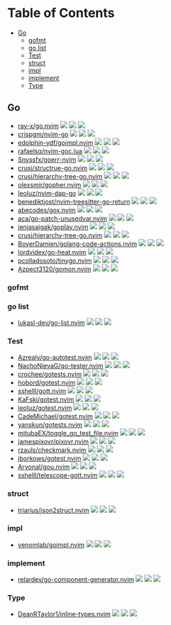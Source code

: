 # Table of Contents

<!-- toc -->

- [Go](#go)
  * [gofmt](#gofmt)
  * [go list](#go-list)
  * [Test](#test)
  * [struct](#struct)
  * [impl](#impl)
  * [implement](#implement)
  * [Type](#type)

<!-- tocstop -->

## Go

- [ray-x/go.nvim](https://github.com/ray-x/go.nvim) ![](https://img.shields.io/github/stars/ray-x/go.nvim) ![](https://img.shields.io/github/last-commit/ray-x/go.nvim) ![](https://img.shields.io/github/commit-activity/y/ray-x/go.nvim)
- [crispgm/nvim-go](https://github.com/crispgm/nvim-go) ![](https://img.shields.io/github/stars/crispgm/nvim-go) ![](https://img.shields.io/github/last-commit/crispgm/nvim-go) ![](https://img.shields.io/github/commit-activity/y/crispgm/nvim-go)
- [edolphin-ydf/goimpl.nvim](https://github.com/edolphin-ydf/goimpl.nvim) ![](https://img.shields.io/github/stars/edolphin-ydf/goimpl.nvim) ![](https://img.shields.io/github/last-commit/edolphin-ydf/goimpl.nvim) ![](https://img.shields.io/github/commit-activity/y/edolphin-ydf/goimpl.nvim)
- [rafaelsq/nvim-goc.lua](https://github.com/rafaelsq/nvim-goc.lua) ![](https://img.shields.io/github/stars/rafaelsq/nvim-goc.lua) ![](https://img.shields.io/github/last-commit/rafaelsq/nvim-goc.lua) ![](https://img.shields.io/github/commit-activity/y/rafaelsq/nvim-goc.lua)
- [Snyssfx/goerr-nvim](https://github.com/Snyssfx/goerr-nvim) ![](https://img.shields.io/github/stars/Snyssfx/goerr-nvim) ![](https://img.shields.io/github/last-commit/Snyssfx/goerr-nvim) ![](https://img.shields.io/github/commit-activity/y/Snyssfx/goerr-nvim)
- [crusj/structrue-go.nvim](https://github.com/crusj/structrue-go.nvim) ![](https://img.shields.io/github/stars/crusj/structrue-go.nvim) ![](https://img.shields.io/github/last-commit/crusj/structrue-go.nvim) ![](https://img.shields.io/github/commit-activity/y/crusj/structrue-go.nvim)
- [crusj/hierarchy-tree-go.nvim](https://github.com/crusj/hierarchy-tree-go.nvim) ![](https://img.shields.io/github/stars/crusj/hierarchy-tree-go.nvim) ![](https://img.shields.io/github/last-commit/crusj/hierarchy-tree-go.nvim) ![](https://img.shields.io/github/commit-activity/y/crusj/hierarchy-tree-go.nvim)
- [olexsmir/gopher.nvim](https://github.com/olexsmir/gopher.nvim) ![](https://img.shields.io/github/stars/olexsmir/gopher.nvim) ![](https://img.shields.io/github/last-commit/olexsmir/gopher.nvim) ![](https://img.shields.io/github/commit-activity/y/olexsmir/gopher.nvim)
- [leoluz/nvim-dap-go](https://github.com/leoluz/nvim-dap-go) ![](https://img.shields.io/github/stars/leoluz/nvim-dap-go) ![](https://img.shields.io/github/last-commit/leoluz/nvim-dap-go) ![](https://img.shields.io/github/commit-activity/y/leoluz/nvim-dap-go)
- [benediktjost/nvim-treesitter-go-return](https://github.com/benediktjost/nvim-treesitter-go-return) ![](https://img.shields.io/github/stars/benediktjost/nvim-treesitter-go-return) ![](https://img.shields.io/github/last-commit/benediktjost/nvim-treesitter-go-return) ![](https://img.shields.io/github/commit-activity/y/benediktjost/nvim-treesitter-go-return)
- [abecodes/gox.nvim](https://github.com/abecodes/gox.nvim) ![](https://img.shields.io/github/stars/abecodes/gox.nvim) ![](https://img.shields.io/github/last-commit/abecodes/gox.nvim) ![](https://img.shields.io/github/commit-activity/y/abecodes/gox.nvim)
- [aca/go-patch-unusedvar.nvim](https://github.com/aca/go-patch-unusedvar.nvim) ![](https://img.shields.io/github/stars/aca/go-patch-unusedvar.nvim) ![](https://img.shields.io/github/last-commit/aca/go-patch-unusedvar.nvim) ![](https://img.shields.io/github/commit-activity/y/aca/go-patch-unusedvar.nvim)
- [jeniasaigak/goplay.nvim](https://github.com/jeniasaigak/goplay.nvim) ![](https://img.shields.io/github/stars/jeniasaigak/goplay.nvim) ![](https://img.shields.io/github/last-commit/jeniasaigak/goplay.nvim) ![](https://img.shields.io/github/commit-activity/y/jeniasaigak/goplay.nvim)
- [crusj/hierarchy-tree-go.nvim](https://github.com/crusj/hierarchy-tree-go.nvim) ![](https://img.shields.io/github/stars/crusj/hierarchy-tree-go.nvim) ![](https://img.shields.io/github/last-commit/crusj/hierarchy-tree-go.nvim) ![](https://img.shields.io/github/commit-activity/y/crusj/hierarchy-tree-go.nvim)
- [BoyerDamien/golang-code-actions.nvim](https://github.com/BoyerDamien/golang-code-actions.nvim) ![](https://img.shields.io/github/stars/BoyerDamien/golang-code-actions.nvim) ![](https://img.shields.io/github/last-commit/BoyerDamien/golang-code-actions.nvim) ![](https://img.shields.io/github/commit-activity/y/BoyerDamien/golang-code-actions.nvim)
- [lordvidex/go-heat.nvim](https://github.com/lordvidex/go-heat.nvim) ![](https://img.shields.io/github/stars/lordvidex/go-heat.nvim) ![](https://img.shields.io/github/last-commit/lordvidex/go-heat.nvim) ![](https://img.shields.io/github/commit-activity/y/lordvidex/go-heat.nvim)
- [pcolladosoto/tinygo.nvim](https://github.com/pcolladosoto/tinygo.nvim) ![](https://img.shields.io/github/stars/pcolladosoto/tinygo.nvim) ![](https://img.shields.io/github/last-commit/pcolladosoto/tinygo.nvim) ![](https://img.shields.io/github/commit-activity/y/pcolladosoto/tinygo.nvim)
- [Azpect3120/gomon.nvim](https://github.com/Azpect3120/gomon.nvim) ![](https://img.shields.io/github/stars/Azpect3120/gomon.nvim) ![](https://img.shields.io/github/last-commit/Azpect3120/gomon.nvim) ![](https://img.shields.io/github/commit-activity/y/Azpect3120/gomon.nvim)

### gofmt


### go list

- [lukasl-dev/go-list.nvim](https://github.com/lukasl-dev/go-list.nvim) ![](https://img.shields.io/github/stars/lukasl-dev/go-list.nvim) ![](https://img.shields.io/github/last-commit/lukasl-dev/go-list.nvim) ![](https://img.shields.io/github/commit-activity/y/lukasl-dev/go-list.nvim)

### Test

- [Azrealy/go-autotest.nvim](https://github.com/Azrealy/go-autotest.nvim) ![](https://img.shields.io/github/stars/Azrealy/go-autotest.nvim) ![](https://img.shields.io/github/last-commit/Azrealy/go-autotest.nvim) ![](https://img.shields.io/github/commit-activity/y/Azrealy/go-autotest.nvim)
- [NachoNievaG/go-tester.nvim](https://github.com/NachoNievaG/go-tester.nvim) ![](https://img.shields.io/github/stars/NachoNievaG/go-tester.nvim) ![](https://img.shields.io/github/last-commit/NachoNievaG/go-tester.nvim) ![](https://img.shields.io/github/commit-activity/y/NachoNievaG/go-tester.nvim)
- [crochee/gotests.nvim](https://github.com/crochee/gotests.nvim) ![](https://img.shields.io/github/stars/crochee/gotests.nvim) ![](https://img.shields.io/github/last-commit/crochee/gotests.nvim) ![](https://img.shields.io/github/commit-activity/y/crochee/gotests.nvim)
- [hobord/gotest.nvim](https://github.com/hobord/gotest.nvim) ![](https://img.shields.io/github/stars/hobord/gotest.nvim) ![](https://img.shields.io/github/last-commit/hobord/gotest.nvim) ![](https://img.shields.io/github/commit-activity/y/hobord/gotest.nvim)
- [sshelll/gott.nvim](https://github.com/sshelll/gott.nvim) ![](https://img.shields.io/github/stars/sshelll/gott.nvim) ![](https://img.shields.io/github/last-commit/sshelll/gott.nvim) ![](https://img.shields.io/github/commit-activity/y/sshelll/gott.nvim)
- [KaFski/gotest.nvim](https://github.com/KaFski/gotest.nvim) ![](https://img.shields.io/github/stars/KaFski/gotest.nvim) ![](https://img.shields.io/github/last-commit/KaFski/gotest.nvim) ![](https://img.shields.io/github/commit-activity/y/KaFski/gotest.nvim)
- [leoluz/gotest.nvim](https://github.com/leoluz/gotest.nvim) ![](https://img.shields.io/github/stars/leoluz/gotest.nvim) ![](https://img.shields.io/github/last-commit/leoluz/gotest.nvim) ![](https://img.shields.io/github/commit-activity/y/leoluz/gotest.nvim)
- [CadeMichael/gotest.nvim](https://github.com/CadeMichael/gotest.nvim) ![](https://img.shields.io/github/stars/CadeMichael/gotest.nvim) ![](https://img.shields.io/github/last-commit/CadeMichael/gotest.nvim) ![](https://img.shields.io/github/commit-activity/y/CadeMichael/gotest.nvim)
- [yanskun/gotests.nvim](https://github.com/yanskun/gotests.nvim) ![](https://img.shields.io/github/stars/yanskun/gotests.nvim) ![](https://img.shields.io/github/last-commit/yanskun/gotests.nvim) ![](https://img.shields.io/github/commit-activity/y/yanskun/gotests.nvim)
- [mitubaEX/toggle_go_test_file.nvim](https://github.com/mitubaEX/toggle_go_test_file.nvim) ![](https://img.shields.io/github/stars/mitubaEX/toggle_go_test_file.nvim) ![](https://img.shields.io/github/last-commit/mitubaEX/toggle_go_test_file.nvim) ![](https://img.shields.io/github/commit-activity/y/mitubaEX/toggle_go_test_file.nvim)
- [jamespixovr/pixovr.nvim](https://github.com/jamespixovr/pixovr.nvim) ![](https://img.shields.io/github/stars/jamespixovr/pixovr.nvim) ![](https://img.shields.io/github/last-commit/jamespixovr/pixovr.nvim) ![](https://img.shields.io/github/commit-activity/y/jamespixovr/pixovr.nvim)
- [rzauls/checkmark.nvim](https://github.com/rzauls/checkmark.nvim) ![](https://img.shields.io/github/stars/rzauls/checkmark.nvim) ![](https://img.shields.io/github/last-commit/rzauls/checkmark.nvim) ![](https://img.shields.io/github/commit-activity/y/rzauls/checkmark.nvim)
- [jborkows/gotest.nvim](https://github.com/jborkows/gotest.nvim) ![](https://img.shields.io/github/stars/jborkows/gotest.nvim) ![](https://img.shields.io/github/last-commit/jborkows/gotest.nvim) ![](https://img.shields.io/github/commit-activity/y/jborkows/gotest.nvim)
- [Aryonal/gou.nvim](https://github.com/Aryonal/gou.nvim) ![](https://img.shields.io/github/stars/Aryonal/gou.nvim) ![](https://img.shields.io/github/last-commit/Aryonal/gou.nvim) ![](https://img.shields.io/github/commit-activity/y/Aryonal/gou.nvim)
- [sshelll/telescope-gott.nvim](https://github.com/sshelll/telescope-gott.nvim) ![](https://img.shields.io/github/stars/sshelll/telescope-gott.nvim) ![](https://img.shields.io/github/last-commit/sshelll/telescope-gott.nvim) ![](https://img.shields.io/github/commit-activity/y/sshelll/telescope-gott.nvim)

### struct

- [triarius/json2struct.nvim](https://github.com/triarius/json2struct.nvim) ![](https://img.shields.io/github/stars/triarius/json2struct.nvim) ![](https://img.shields.io/github/last-commit/triarius/json2struct.nvim) ![](https://img.shields.io/github/commit-activity/y/triarius/json2struct.nvim)

### impl

- [venomlab/goimpl.nvim](https://github.com/venomlab/goimpl.nvim) ![](https://img.shields.io/github/stars/venomlab/goimpl.nvim) ![](https://img.shields.io/github/last-commit/venomlab/goimpl.nvim) ![](https://img.shields.io/github/commit-activity/y/venomlab/goimpl.nvim)

### implement

- [relardev/go-component-generator.nvim](https://github.com/relardev/go-component-generator.nvim) ![](https://img.shields.io/github/stars/relardev/go-component-generator.nvim) ![](https://img.shields.io/github/last-commit/relardev/go-component-generator.nvim) ![](https://img.shields.io/github/commit-activity/y/relardev/go-component-generator.nvim)

### Type

- [DeanRTaylor1/inline-types.nvim](https://github.com/DeanRTaylor1/inline-types.nvim) ![](https://img.shields.io/github/stars/DeanRTaylor1/inline-types.nvim) ![](https://img.shields.io/github/last-commit/DeanRTaylor1/inline-types.nvim) ![](https://img.shields.io/github/commit-activity/y/DeanRTaylor1/inline-types.nvim)

